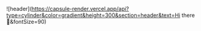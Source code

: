 ![header](https://capsule-render.vercel.app/api?type=cylinder&color=gradient&height=300&section=header&text=Hi there 👋&fontSize=90)
